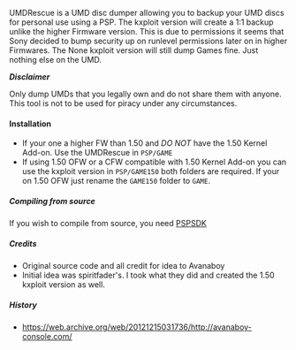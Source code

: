 UMDRescue is a UMD disc dumper allowing you to backup your UMD discs for personal use using a PSP. The kxploit version will create a 1:1 backup unlike the higher Firmware version. This is due to permissions it seems that Sony
decided to bump security up on runlevel permissions later on in higher Firmwares. The None kxploit version will still dump Games fine. Just nothing else on the UMD.

***Disclaimer***

Only dump UMDs that you legally own and do not share them with anyone.
This tool is not to be used for piracy under any circumstances.

#### Installation

* If your one a higher FW than 1.50 and *DO NOT* have the 1.50 Kernel Add-on. Use the UMDRescue in `PSP/GAME`
* If using 1.50 OFW or a CFW compatible with 1.50 Kernel Add-on you can use the kxploit version in `PSP/GAME150` both folders are required. If your on 1.50 OFW just rename the `GAME150` folder to `GAME`.

##### Compiling from source

If you wish to compile from source, you need [PSPSDK](https://github.com/pspdev/pspsdk)

##### Credits

* Original source code and all credit for idea to Avanaboy
* Initial idea was spiritfader's. I took what they did and created the 1.50 kxploit version as well.

##### History

* https://web.archive.org/web/20121215031736/http://avanaboy-console.com/
